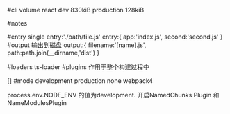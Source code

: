 #cli volume
react dev  830kiB
      production 128kiB


#notes

#entry
single
entry:'./path/file.js'
entry:{
   app:'index.js',
   second:'second.js'
}
#output     输出到磁盘
output:{
    filename:'[name].js',
    path:path.join(__dirname,'dist')
}

#loaders
ts-loader
#plugins 作用于整个构建过程中

[]
#mode
development  production  none webpack4

process.env.NODE_ENV 的值为development.  开启NamedChunks Plugin 和NameModulesPlugin
